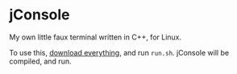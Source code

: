 # jConsole
My own little faux terminal written in C++, for Linux.

To use this, [download everything](https://github.com/jackdalton/jconsole/archive/master.zip), and run `run.sh`. jConsole will be compiled, and run.
